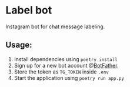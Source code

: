 # Label bot

Instagram bot for chat message labeling.

## Usage:
1. Install dependencies using `poetry install`
2. Sign up for a new bot account @[BotFather](https://t.me/BotFather).
3. Store the token as `TG_TOKEN` inside `.env`
4. Start the application using `poetry run app.py`


